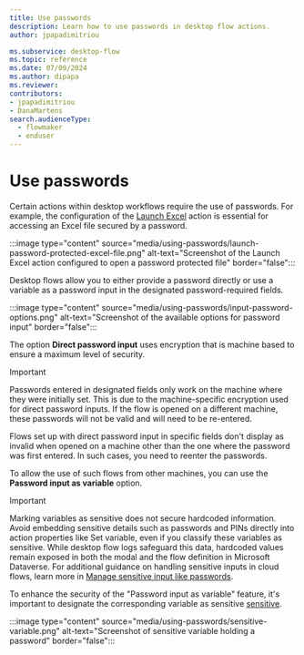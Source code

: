 ```yaml
---
title: Use passwords
description: Learn how to use passwords in desktop flow actions.
author: jpapadimitriou

ms.subservice: desktop-flow
ms.topic: reference
ms.date: 07/09/2024
ms.author: dipapa
ms.reviewer: 
contributors:
- jpapadimitriou
- DanaMartens
search.audienceType: 
  - flowmaker
  - enduser
---
```


# Use passwords

Certain actions within desktop workflows require the use of passwords. For example, the configuration of the [Launch Excel](../actions-reference/excel.md#launch-excel) action is essential for accessing an Excel file secured by a password.

:::image type="content" source="media/using-passwords/launch-password-protected-excel-file.png" alt-text="Screenshot of the Launch Excel action configured to open a password protected file" border="false":::

Desktop flows allow you to either provide a password directly or use a variable as a password input in the designated password-required fields.

:::image type="content" source="media/using-passwords/input-password-options.png" alt-text="Screenshot of the available options for password input" border="false":::

The option **Direct password input** uses encryption that is machine based to ensure a maximum level of security.

> [!IMPORTANT]
> Passwords entered in designated fields only work on the machine where they were initially set. This is due to the machine-specific encryption used for direct password inputs. If the flow is opened on a different machine, these passwords will not be valid and will need to be re-entered.

Flows set up with direct password input in specific fields don't display as invalid when opened on a machine other than the one where the password was first entered. In such cases, you need to reenter the passwords.

To allow the use of such flows from other machines, you can use the **Password input as variable** option.

> [!IMPORTANT]
> Marking variables as sensitive does not secure hardcoded information. Avoid embedding sensitive details such as passwords and PINs directly into action properties like Set variable, even if you classify these variables as sensitive. While desktop flow logs safeguard this data, hardcoded values remain exposed in both the modal and the flow definition in Microsoft Dataverse. For additional guidance on handling sensitive inputs in cloud flows, learn more in [Manage sensitive input like passwords](https://learn.microsoft.com/power-automate/how-tos-use-sensitive-input).

To enhance the security of the "Password input as variable" feature, it's important to designate the corresponding variable as sensitive [sensitive](../manage-variables.md#sensitive-variables).

:::image type="content" source="media/using-passwords/sensitive-variable.png" alt-text="Screenshot of sensitive variable holding a password" border="false":::
